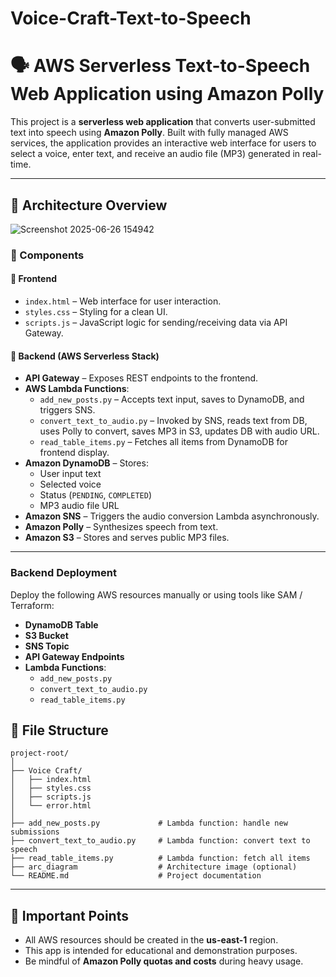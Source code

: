# Voice-Craft-Text-to-Speech
# 🗣️ AWS Serverless Text-to-Speech Web Application using Amazon Polly

This project is a **serverless web application** that converts user-submitted text into speech using **Amazon Polly**. Built with fully managed AWS services, the application provides an interactive web interface for users to select a voice, enter text, and receive an audio file (MP3) generated in real-time.

---

## 📐 Architecture Overview

![Screenshot 2025-06-26 154942](https://github.com/user-attachments/assets/f2ec4dab-b26b-40a7-99dd-fc02b1ef9e13)


### 🔧 Components

#### 🔹 Frontend
- `index.html` – Web interface for user interaction.
- `styles.css` – Styling for a clean UI.
- `scripts.js` – JavaScript logic for sending/receiving data via API Gateway.

#### 🔹 Backend (AWS Serverless Stack)
- **API Gateway** – Exposes REST endpoints to the frontend.
- **AWS Lambda Functions**:
  - `add_new_posts.py` – Accepts text input, saves to DynamoDB, and triggers SNS.
  - `convert_text_to_audio.py` – Invoked by SNS, reads text from DB, uses Polly to convert, saves MP3 in S3, updates DB with audio URL.
  - `read_table_items.py` – Fetches all items from DynamoDB for frontend display.
- **Amazon DynamoDB** – Stores:
  - User input text
  - Selected voice
  - Status (`PENDING`, `COMPLETED`)
  - MP3 audio file URL
- **Amazon SNS** – Triggers the audio conversion Lambda asynchronously.
- **Amazon Polly** – Synthesizes speech from text.
- **Amazon S3** – Stores and serves public MP3 files.

---

### Backend Deployment

Deploy the following AWS resources manually or using tools like SAM / Terraform:

- **DynamoDB Table**
- **S3 Bucket**
- **SNS Topic**
- **API Gateway Endpoints**
- **Lambda Functions**:
  - `add_new_posts.py`
  - `convert_text_to_audio.py`
  - `read_table_items.py`

## 📁 File Structure

```
project-root/
│
├── Voice Craft/
│   ├── index.html
│   ├── styles.css
│   ├── scripts.js
│   └── error.html
│
├── add_new_posts.py             # Lambda function: handle new submissions
├── convert_text_to_audio.py     # Lambda function: convert text to speech
├── read_table_items.py          # Lambda function: fetch all items
├── arc_diagram                  # Architecture image (optional)
└── README.md                    # Project documentation
```

---

## 📌 Important Points

- All AWS resources should be created in the **us-east-1** region.
- This app is intended for educational and demonstration purposes.
- Be mindful of **Amazon Polly quotas and costs** during heavy usage.






